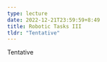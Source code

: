```yaml
---
type: lecture
date: 2022-12-21T23:59:59+8:49
title: Robotic Tasks III
tldr: "Tentative"
---
```

Tentative
